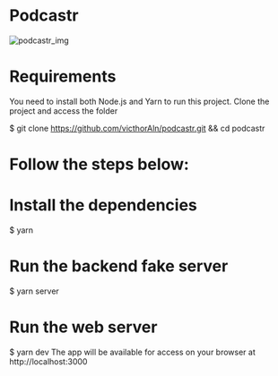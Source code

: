 # Podcastr

![podcastr_img](https://user-images.githubusercontent.com/74613331/116124541-cda13280-a69a-11eb-82f7-9c7ebc798e53.PNG)
# Requirements
You need to install both Node.js and Yarn to run this project.
Clone the project and access the folder

$ git clone https://github.com/victhorAln/podcastr.git && cd podcastr

# Follow the steps below:

# Install the dependencies
$ yarn

# Run the backend fake server
$ yarn server

# Run the web server
$ yarn dev
The app will be available for access on your browser at http://localhost:3000

